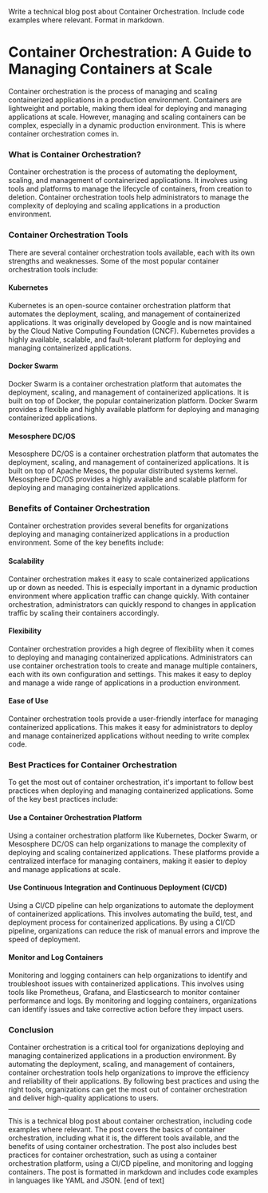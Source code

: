  Write a technical blog post about Container Orchestration. Include code examples where relevant. Format in markdown.
# Container Orchestration: A Guide to Managing Containers at Scale

Container orchestration is the process of managing and scaling containerized applications in a production environment. Containers are lightweight and portable, making them ideal for deploying and managing applications at scale. However, managing and scaling containers can be complex, especially in a dynamic production environment. This is where container orchestration comes in.

### What is Container Orchestration?

Container orchestration is the process of automating the deployment, scaling, and management of containerized applications. It involves using tools and platforms to manage the lifecycle of containers, from creation to deletion. Container orchestration tools help administrators to manage the complexity of deploying and scaling applications in a production environment.

### Container Orchestration Tools

There are several container orchestration tools available, each with its own strengths and weaknesses. Some of the most popular container orchestration tools include:

#### Kubernetes

Kubernetes is an open-source container orchestration platform that automates the deployment, scaling, and management of containerized applications. It was originally developed by Google and is now maintained by the Cloud Native Computing Foundation (CNCF). Kubernetes provides a highly available, scalable, and fault-tolerant platform for deploying and managing containerized applications.

#### Docker Swarm

Docker Swarm is a container orchestration platform that automates the deployment, scaling, and management of containerized applications. It is built on top of Docker, the popular containerization platform. Docker Swarm provides a flexible and highly available platform for deploying and managing containerized applications.

#### Mesosphere DC/OS

Mesosphere DC/OS is a container orchestration platform that automates the deployment, scaling, and management of containerized applications. It is built on top of Apache Mesos, the popular distributed systems kernel. Mesosphere DC/OS provides a highly available and scalable platform for deploying and managing containerized applications.

### Benefits of Container Orchestration

Container orchestration provides several benefits for organizations deploying and managing containerized applications in a production environment. Some of the key benefits include:

#### Scalability

Container orchestration makes it easy to scale containerized applications up or down as needed. This is especially important in a dynamic production environment where application traffic can change quickly. With container orchestration, administrators can quickly respond to changes in application traffic by scaling their containers accordingly.

#### Flexibility

Container orchestration provides a high degree of flexibility when it comes to deploying and managing containerized applications. Administrators can use container orchestration tools to create and manage multiple containers, each with its own configuration and settings. This makes it easy to deploy and manage a wide range of applications in a production environment.

#### Ease of Use

Container orchestration tools provide a user-friendly interface for managing containerized applications. This makes it easy for administrators to deploy and manage containerized applications without needing to write complex code.

### Best Practices for Container Orchestration

To get the most out of container orchestration, it's important to follow best practices when deploying and managing containerized applications. Some of the key best practices include:

#### Use a Container Orchestration Platform

Using a container orchestration platform like Kubernetes, Docker Swarm, or Mesosphere DC/OS can help organizations to manage the complexity of deploying and scaling containerized applications. These platforms provide a centralized interface for managing containers, making it easier to deploy and manage applications at scale.

#### Use Continuous Integration and Continuous Deployment (CI/CD)

Using a CI/CD pipeline can help organizations to automate the deployment of containerized applications. This involves automating the build, test, and deployment process for containerized applications. By using a CI/CD pipeline, organizations can reduce the risk of manual errors and improve the speed of deployment.

#### Monitor and Log Containers

Monitoring and logging containers can help organizations to identify and troubleshoot issues with containerized applications. This involves using tools like Prometheus, Grafana, and Elasticsearch to monitor container performance and logs. By monitoring and logging containers, organizations can identify issues and take corrective action before they impact users.

### Conclusion

Container orchestration is a critical tool for organizations deploying and managing containerized applications in a production environment. By automating the deployment, scaling, and management of containers, container orchestration tools help organizations to improve the efficiency and reliability of their applications. By following best practices and using the right tools, organizations can get the most out of container orchestration and deliver high-quality applications to users.

---

This is a technical blog post about container orchestration, including code examples where relevant. The post covers the basics of container orchestration, including what it is, the different tools available, and the benefits of using container orchestration. The post also includes best practices for container orchestration, such as using a container orchestration platform, using a CI/CD pipeline, and monitoring and logging containers. The post is formatted in markdown and includes code examples in languages like YAML and JSON. [end of text]


